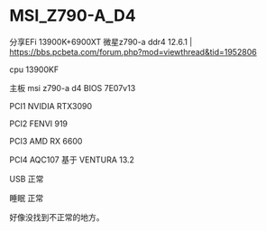 # MSI_Z790-A_D4
分享EFi 13900K+6900XT 微星z790-a ddr4  12.6.1 | https://bbs.pcbeta.com/forum.php?mod=viewthread&tid=1952806

cpu 13900KF

主板 msi z790-a d4  BIOS 7E07v13

PCI1   NVIDIA RTX3090

PCI2   FENVI 919

PCI3   AMD RX 6600
		
PCI4   AQC107
基于 VENTURA 13.2

USB 正常

睡眠 正常

好像没找到不正常的地方。

